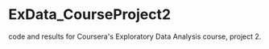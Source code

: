 # ExData_CourseProject2
code and results for Coursera's Exploratory Data Analysis course, project 2.
